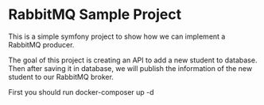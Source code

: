 RabbitMQ Sample Project
===================

This is a simple symfony project to show how we can implement a RabbitMQ producer.

The goal of this project is creating an API to add a new student to database. Then after saving it in database, we will publish the information of the new student to our RabbitMQ broker.

First you should run docker-composer up -d
